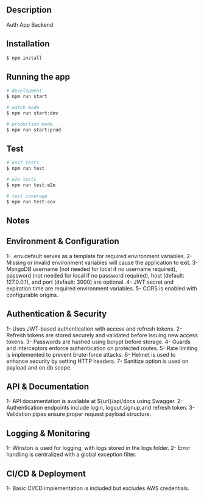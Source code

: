 ## Description

Auth App Backend

## Installation

```bash
$ npm install
```

## Running the app

```bash
# development
$ npm run start

# watch mode
$ npm run start:dev

# production mode
$ npm run start:prod
```

## Test

```bash
# unit tests
$ npm run test

# e2e tests
$ npm run test:e2e

# test coverage
$ npm run test:cov
```

## Notes

## Environment & Configuration
1- .env.default serves as a template for required environment variables.
2- Missing or invalid environment variables will cause the application to exit.
3- MongoDB username (not needed for local if no username required), password (not needed for local if no password required), host (default: 127.0.0.1), and port (default: 3000) are optional.
4- JWT secret and expiration time are required environment variables.
5- CORS is enabled with configurable origins.

## Authentication & Security
1- Uses JWT-based authentication with access and refresh tokens.
2- Refresh tokens are stored securely and validated before issuing new access tokens.
3- Passwords are hashed using bcrypt before storage.
4- Guards and interceptors enforce authentication on protected routes.
5- Rate limiting is implemented to prevent brute-force attacks.
6- Helmet is used to enhance security by setting HTTP headers.
7- Sanitize option is used on payload and on db scope.

## API & Documentation
1- API documentation is available at ${url}/api/docs using Swagger.
2- Authentication endpoints include login, logout,signup,and refresh token.
3- Validation pipes ensure proper request payload structure.

## Logging & Monitoring
1- Winston is used for logging, with logs stored in the logs folder.
2- Error handling is centralized with a global exception filter.

## CI/CD & Deployment
1- Basic CI/CD implementation is included but excludes AWS credentials.

